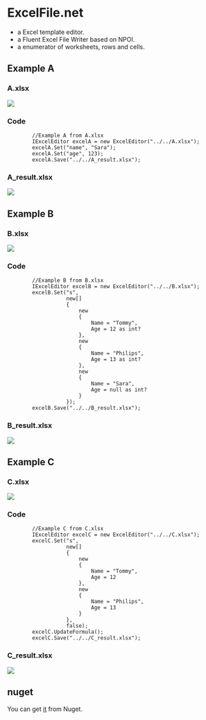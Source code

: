 ExcelFile.net
=============

+ a Excel template editor.
+ a Fluent Excel File Writer based on NPOI.
+ a enumerator of worksheets, rows and cells.


## Example A

### A.xlsx

![](https://raw.githubusercontent.com/plantain-00/ExcelFile.net/master/images/A.PNG)

### Code

            //Example A from A.xlsx
            IExcelEditor excelA = new ExcelEditor("../../A.xlsx");
            excelA.Set("name", "Sara");
            excelA.Set("age", 123);
            excelA.Save("../../A_result.xlsx");

### A_result.xlsx

![](https://raw.githubusercontent.com/plantain-00/ExcelFile.net/master/images/A_result.PNG)

## Example B

### B.xlsx

![](https://raw.githubusercontent.com/plantain-00/ExcelFile.net/master/images/B.PNG)

### Code

            //Example B from B.xlsx
            IExcelEditor excelB = new ExcelEditor("../../B.xlsx");
            excelB.Set("s",
                       new[]
                       {
                           new
                           {
                               Name = "Tommy",
                               Age = 12 as int?
                           },
                           new
                           {
                               Name = "Philips",
                               Age = 13 as int?
                           },
                           new
                           {
                               Name = "Sara",
                               Age = null as int?
                           }
                       });
            excelB.Save("../../B_result.xlsx");

### B_result.xlsx

![](https://raw.githubusercontent.com/plantain-00/ExcelFile.net/master/images/B_result.PNG)

## Example C

### C.xlsx

![](https://raw.githubusercontent.com/plantain-00/ExcelFile.net/master/images/C.PNG)

### Code

            //Example C from C.xlsx
            IExcelEditor excelC = new ExcelEditor("../../C.xlsx");
            excelC.Set("s",
                       new[]
                       {
                           new
                           {
                               Name = "Tommy",
                               Age = 12
                           },
                           new
                           {
                               Name = "Philips",
                               Age = 13
                           }
                       },
                       false);
            excelC.UpdateFormula();
            excelC.Save("../../C_result.xlsx");

### C_result.xlsx

![](https://raw.githubusercontent.com/plantain-00/ExcelFile.net/master/images/C_result.PNG)

## nuget
You can get [it](https://www.nuget.org/packages/ExcelFile.net) from Nuget.

